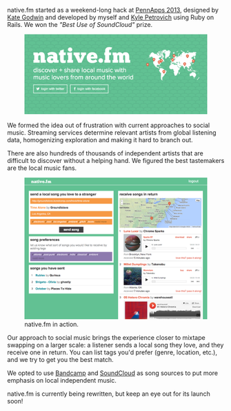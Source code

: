 native.fm started as a weekend-long hack at [PennApps 2013](http://2013f.pennapps.com), designed by [Kate Godwin](http://make.kategodwin.com) and developed by myself and [Kyle Petrovich](http://kpetrovi.ch) using Ruby on Rails. We won the _"Best Use of SoundCloud"_ prize.

<figure>
    <a class="media-image" href="/images/native-fm/1.png">
       <img src="/images/native-fm/1.png" alt="native.fm splash page" />
    </a>
</figure>

We formed the idea out of frustration with current approaches to social music. Streaming services determine relevant artists from global listening data, homogenizing exploration and making it hard to branch out.

There are also hundreds of thousands of independent artists that are difficult to discover without a helping hand. We figured the best tastemakers are the local music fans.

<figure>
    <a class="media-image" href="/images/native-fm/2.png">
       <img src="/images/native-fm/2.png" alt="native.fm splash page" />
    </a>
    <figcaption>
    	native.fm in action.
    </figcaption>
</figure>

Our approach to social music brings the experience closer to mixtape swapping on a larger scale: a listener sends a local song they love, and they receive one in return. You can list tags you'd prefer (genre, location, etc.), and we try to get you the best match.

We opted to use [Bandcamp](http://bandcamp.com) and [SoundCloud](http://soundcloud.com) as song sources to put more emphasis on local independent music.

native.fm is currently being rewritten, but keep an eye out for its launch soon!